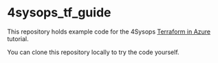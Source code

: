# 4sysops_tf_guide

This repository holds example code for the 4Sysops [Terraform in Azure](https://4sysops.com/archives/terraform-in-azure/) tutorial.

You can clone this repository locally to try the code yourself.